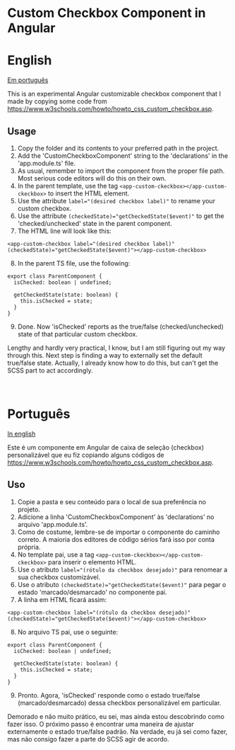 
# Custom Checkbox Component in Angular

# English

[Em português](#português)

This is an experimental Angular customizable checkbox component that I made by copying some code from https://www.w3schools.com/howto/howto_css_custom_checkbox.asp.

## Usage

1. Copy the folder and its contents to your preferred path in the project.
2. Add the 'CustomCheckboxComponent' string to the 'declarations' in the 'app.module.ts' file.
3. As usual, remember to import the component from the proper file path. Most serious code editors will do this on their own.
4. In the parent template, use the tag `<app-custom-ckeckbox></app-custom-ckeckbox>` to insert the HTML element.
5. Use the attribute `label="(desired checkbox label)"` to rename your custom checkbox.
6. Use the attribute `(checkedState)="getCheckedState($event)"` to get the 'checked/unchecked' state in the parent component.
7. The HTML line will look like this:

```
<app-custom-checkbox label="(desired checkbox label)" (checkedState)="getCheckedState($event)"></app-custom-checkbox>
```

8. In the parent TS file, use the following:

```
export class ParentComponent {
  isChecked: boolean | undefined;

  getCheckedState(state: boolean) {
    this.isChecked = state;
  }
}
```

9.  Done. Now 'isChecked' reports as the true/false (checked/unchecked) state of that particular custom checkbox.

Lengthy and hardly very practical, I know, but I am still figuring out my way through this. Next step is finding a way to externally set the default true/false state. Actually, I already know how to do this, but can't get the SCSS part to act accordingly.
<br>
<br>
<br>

# Português

[In english](#english)

Este é um componente em Angular de caixa de seleção (checkbox) personalizável que eu fiz copiando alguns códigos de https://www.w3schools.com/howto/howto_css_custom_checkbox.asp.

## Uso

1. Copie a pasta e seu conteúdo para o local de sua preferência no projeto.
2. Adicione a linha 'CustomCheckboxComponent' às 'declarations' no arquivo 'app.module.ts'.
3. Como de costume, lembre-se de importar o componente do caminho correto. A maioria dos editores de código sérios fará isso por conta própria.
4. No template pai, use a tag `<app-custom-ckeckbox></app-custom-ckeckbox>` para inserir o elemento HTML.
5. Use o atributo `label="(rótulo da checkbox desejado)"` para renomear a sua checkbox customizável.
6. Use o atributo `(checkedState)="getCheckedState($event)"` para pegar o estado 'marcado/desmarcado' no componente pai.
7. A linha em HTML ficará assim:

```
<app-custom-checkbox label="(rótulo da checkbox desejado)" (checkedState)="getCheckedState($event)"></app-custom-checkbox>
```

8. No arquivo TS pai, use o seguinte:

```
export class ParentComponent {
  isChecked: boolean | undefined;

  getCheckedState(state: boolean) {
    this.isChecked = state;
  }
}
```

9. Pronto. Agora, 'isChecked' responde como o estado true/false (marcado/desmarcado) dessa checkbox personalizável em particular.

Demorado e não muito prático, eu sei, mas ainda estou descobrindo como fazer isso. O próximo passo é encontrar uma maneira de ajustar externamente o estado true/false padrão. Na verdade, eu já sei como fazer, mas não consigo fazer a parte do SCSS agir de acordo.
